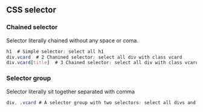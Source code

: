 ## CSS selector
### Chained selector
Selector literally chained without any space or coma.
``` css
h1  # Simple selector: select all h1
div.vcard  # 2 Chanined selector: select all div with class vcard
div.vcard[title]  # 3 Chained selector: select all div with class vcard and an attribute title
```

### Selector group
Selector literally sit together separated with comma
```css
div, .vcard # A selector group with two selectors: select all divs and all elements with vcard class
```
